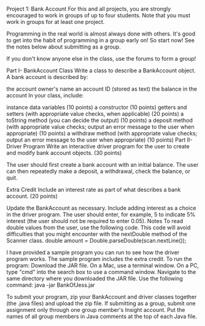 Project 1: Bank Account
For this and all projects, you are strongly encouraged to work in groups of up to four students. Note that you must work in groups for at least one project.

Programming in the real world is almost always done with others. It's good to get into the habit of programming in a group early on! So start now! See the notes below about submitting as a group.

If you don't know anyone else in the class, use the forums to form a group!

Part I- BankAccount Class
Write a class to describe a BankAccount object. A bank account is described by:

the account owner's name
an account ID (stored as text)
the balance in the account
In your class, include:

instance data variables (10 points)
a constructor (10 points)
getters and setters (with appropriate value checks, when applicable) (20 points)
a toString method (you can decide the output) (10 points)
a deposit method (with appropriate value checks; output an error message to the user when appropriate) (10 points)
a withdraw method (with appropriate value checks; output an error message to the user when appropriate) (10 points)
Part II- Driver Program
Write an interactive driver program for the user to create and modify bank account objects. (30 points)

The user should first create a bank account with an initial balance. The user can then repeatedly make a deposit, a withdrawal, check the balance, or quit.

Extra Credit
Include an interest rate as part of what describes a bank account. (20 points)

Update the BankAccount as necessary.
Include adding interest as a choice in the driver program. The user should enter, for example, 5 to indicate 5% interest (the user should not be required to enter 0.05).
Notes
To read double values from the user, use the following code. This code will avoid difficulties that you might encounter with the nextDouble method of the Scanner class.
double amount = Double.parseDouble(scan.nextLine());

I have provided a sample program you can run to see how the driver program works. The sample program includes the extra credit. To run the program:
Download the JAR file.
On a Mac, use a terminal window. On a PC, type "cmd" into the search box to use a command window.
Navigate to the same directory where you downloaded the JAR file.
Use the following command:
java -jar BankOfJess.jar

To submit your program, zip your BankAccount and driver classes together (the .java files) and upload the zip file.
If submitting as a group, submit one assignment only through one group member's Insight account. Put the names of all group members in Java comments at the top of each Java file.
